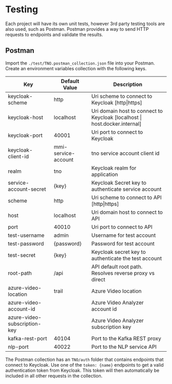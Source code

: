 # Testing

Each project will have its own unit tests, however 3rd party testing tools are also used, such as Postman.
Postman provides a way to send HTTP requests to endpoints and validate the results.

## Postman

Import the `./test/TNO.postman_collection.json` file into your Postman. Create an environment variables collection with the following keys.

| Key                          | Default Value       | Description                                                                |
| ---------------------------- | ------------------- | -------------------------------------------------------------------------- |
| keycloak-scheme              | http                | Uri scheme to connect to Keycloak [http\|https]                            |
| keycloak-host                | localhost           | Uri domain host to connect to Keycloak [localhost \| host.docker.internal] |
| keycloak-port                | 40001               | Uri port to connect to Keycloak                                            |
| keycloak-client-id           | mmi-service-account | tno service account client id                                              |
| realm                        | tno                 | Keycloak realm for application                                             |
| service-account-secret       | {key}               | Keycloak Secret key to authenticate service account                        |
| scheme                       | http                | Uri scheme to connect to API [http\|https]                                 |
| host                         | localhost           | Uri domain host to connect to API                                          |
| port                         | 40010               | Uri port to connect to API                                                 |
| test-username                | admin               | Username for test account                                                  |
| test-password                | {password}          | Password for test account                                                  |
| test-secret                  | {key}               | Keycloak secret key to authenticate the test account                       |
| root-path                    | /api                | API default root path. Resolves reverse proxy vs direct                    |
| azure-video-location         | trail               | Azure Video location                                                       |
| azure-video-account-id       |                     | Azure Video Analyzer account id                                            |
| azure-video-subscription-key |                     | Azure Video Analyzer subscription key                                      |
| kafka-rest-port              | 40104               | Port to the Kafka REST proxy                                               |
| nlp-port                     | 40022               | Port to the NLP service API                                                |

The Postman collection has an `TNO/auth` folder that contains endpoints that connect to Keycloak.
Use one of the `token: {name}` endpoints to get a valid authentication token from Keycloak.
This token will then automatically be included in all other requests in the collection.
